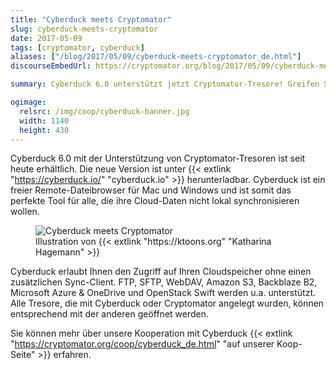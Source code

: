 ```yaml
---
title: "Cyberduck meets Cryptomator"
slug: cyberduck-meets-cryptomator
date: 2017-05-09
tags: [cryptomator, cyberduck]
aliases: ["/blog/2017/05/09/cyberduck-meets-cryptomator_de.html"]
discourseEmbedUrl: https://cryptomator.org/blog/2017/05/09/cyberduck-meets-cryptomator_en.html

summary: Cyberduck 6.0 unterstützt jetzt Cryptomator-Tresore! Greifen Sie direkt auf Cloud-Speicher zu, ohne lokale Synchronisation, und kompatibel mit Tresoren von Cyberduck und Cryptomator.

ogimage:
  relsrc: /img/coop/cyberduck-banner.jpg
  width: 1140
  height: 430
---
```

Cyberduck 6.0 mit der Unterstützung von Cryptomator-Tresoren ist seit heute erhältlich. Die neue Version ist unter {{< extlink "https://cyberduck.io/" "cyberduck.io" >}} herunterladbar. Cyberduck ist ein freier Remote-Dateibrowser für Mac und Windows und ist somit das perfekte Tool für alle, die ihre Cloud-Daten nicht lokal synchronisieren wollen.

<figure class="text-center">
  <img class="inline-block rounded-sm" src="/img/coop/cyberduck-banner.jpg" srcset="/img/coop/cyberduck-banner.jpg 1x, /img/coop/cyberduck-banner@2x.jpg 2x" alt="Cyberduck meets Cryptomator"/>
  <figcaption>Illustration von {{< extlink "https://ktoons.org" "Katharina Hagemann" >}}</figcaption>
</figure>

Cyberduck erlaubt Ihnen den Zugriff auf Ihren Cloudspeicher ohne einen zusätzlichen Sync-Client. FTP, SFTP, WebDAV, Amazon S3, Backblaze B2, Microsoft Azure & OneDrive und OpenStack Swift werden u.a. unterstützt. Alle Tresore, die mit Cyberduck oder Cryptomator angelegt wurden, können entsprechend mit der anderen geöffnet werden.

Sie können mehr über unsere Kooperation mit Cyberduck {{< extlink "https://cryptomator.org/coop/cyberduck_de.html" "auf unserer Koop-Seite" >}} erfahren.
